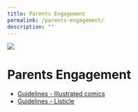 ```yaml
---
title: Parents Engagement
permalink: /parents-engagement/
description: ""
---
```

![](/images/Banner.png)

Parents Engagement
==================

* [Guidelines - Illustrated comics](/files/Guidelines%20-%20Illustrated%20comics.pdf)
* [Guidelines - Listicle](/files/Guidelines%20-%20Illustrated%20comics.pdf)